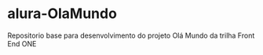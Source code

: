 # alura-OlaMundo
Repositorio base para desenvolvimento do projeto Olá Mundo da trilha Front End ONE
